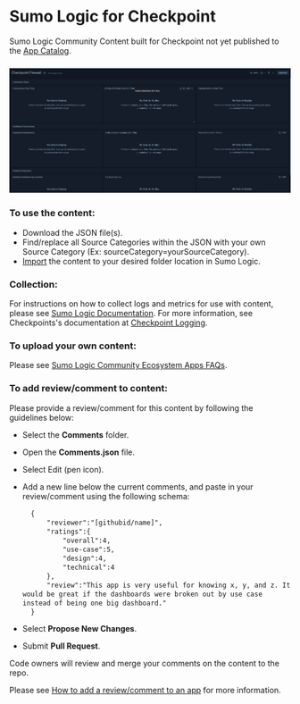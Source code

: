 # Sumo Logic for Checkpoint
Sumo Logic Community Content built for Checkpoint not yet published to the [App Catalog](https://help.sumologic.com/docs/integrations/).

### ![Checkpoint_Logs.png](Screenshots/Checkpoint_Logs.png)

### To use the content:
- Download the JSON file(s).
- Find/replace all Source Categories within the JSON with your own Source Category (Ex: sourceCategory=yourSourceCategory).
- [Import](https://help.sumologic.com/docs/get-started/library/#import-content) the content to your desired folder location in Sumo Logic.

### Collection:
For instructions on how to collect logs and metrics for use with content, please see [Sumo Logic Documentation](https://help.sumologic.com/docs/send-data/). For more information, see Checkpoints's documentation at [Checkpoint Logging](https://supportcenter.checkpoint.com/supportcenter/portal?eventSubmit_doGoviewsolutiondetails=&solutionid=sk122323).

### To upload your own content:
Please see [Sumo Logic Community Ecosystem Apps FAQs](https://help.sumologic.com/docs/integrations/community-ecosystem-apps/#faq).

### To add review/comment to content:
Please provide a review/comment for this content by following the guidelines below:

- Select the **Comments** folder.
- Open the **Comments.json** file.
- Select Edit (pen icon).
- Add a new line below the current comments, and paste in your review/comment using the following schema:

        {
            "reviewer":"[githubid/name]",
            "ratings":{
                "overall":4,
                "use-case":5,
                "design":4,
                "technical":4
            },
            "review":"This app is very useful for knowing x, y, and z. It would be great if the dashboards were broken out by use case instead of being one big dashboard."
        }


- Select **Propose New Changes**.
- Submit **Pull Request**.

Code owners will review and merge your comments on the content to the repo.

Please see [How to add a review/comment to an app](https://help.sumologic.com/docs/integrations/community-ecosystem-apps/#how-do-i-add-a-reviewrating-to-an-app) for more information. 